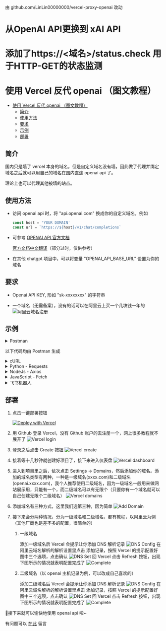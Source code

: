 由 github.com/LinLin00000000/vercel-proxy-openai 改动
# 从OpenAI API更换到 xAI API
# 添加了https://<域名>/status.check 用于HTTP-GET的状态监测

# 使用 Vercel 反代 openai （图文教程）

- [使用 Vercel 反代 openai （图文教程）](#使用-vercel-反代-openai-图文教程)
  - [简介](#简介)
  - [使用方法](#使用方法)
  - [要求](#要求)
  - [示例](#示例)
  - [部署](#部署)

## 简介

国内只是墙了 vercel 本身的域名，但是自定义域名没有墙，因此做了代理并绑定域名之后就可以用自己的域名在国内直连 openai api 了。

理论上也可以代理其他被墙的站点。

## 使用方法

- 访问 openai api 时，将 "api.openai.com" 换成你的自定义域名，例如

    ```javascript
    const host = 'YOUR DOMAIN'
    const url = `https://${host}/v1/chat/completions`
    ```

- 可参考 [OPENAI API 官方文档](https://platform.openai.com/docs/api-reference/chat)

  [官方文档中文翻译](https://linlin00.feishu.cn/docx/Fupxd8fIioGToIxv6Tacz4XbnBf)（部分过时，仅供参考）

- 在其他 chatgpt 项目中，可以将变量 "OPENAI_API_BASE_URL" 设置为你的域名

## 要求

- Openai API KEY, 形如 "sk-xxxxxxxx" 的字符串

- 一个域名（无需备案），没有的话可以在阿里云上买一个几块钱一年的
![阿里云域名注册](doc/2023-04-11-20-19-54.png)

## 示例

<details><summary>Postman</summary>
<p>

![Example of Postman, Header](doc/2023-06-10-11-10-29.png)
![Example of Postman, Body](doc/2023-06-10-11-12-09.png)

</p>
</details>

以下代码均由 Postman 生成

<details><summary>cURL</summary>
<p>

```bash
curl --location 'https://YOUR DOMAIN（改成你的域名）/v1/chat/completions' \

--header 'Authorization: Bearer sk-xxxxxxxxxxxxx（改成你的APIKEY）' \
--header 'Content-Type: application/json' \
--data '{
    "model": "gpt-3.5-turbo",
    "messages": [
        {
            "role": "user",
            "content": "你好"
        }
    ]
}
'

```

</p>
</details>

<details><summary>Python - Requests</summary>
<p>

```python
import requests
import json

url = "https://YOUR DOMAIN（改成你的域名）/v1/chat/completions"

payload = json.dumps({
  "model": "gpt-3.5-turbo",
  "messages": [
    {
      "role": "user",
      "content": "你好"
    }
  ]
})
headers = {
  'Authorization': 'Bearer sk-xxxxxxxxxxxxx（改成你的APIKEY）',
  'Content-Type': 'application/json'
}

response = requests.request("POST", url, headers=headers, data=payload)

print(response.text)
```

</p>
</details>

<details><summary>NodeJs - Axios</summary>
<p>

```javascript
const axios = require('axios');
let data = JSON.stringify({
  "model": "gpt-3.5-turbo",
  "messages": [
    {
      "role": "user",
      "content": "你好"
    }
  ]
});

let config = {
  method: 'post',
  maxBodyLength: Infinity,
  url: 'https://YOUR DOMAIN（改成你的域名）/v1/chat/completions',
  headers: { 
    'Authorization': 'Bearer sk-xxxxxxxxxxxxx（改成你的APIKEY）', 
    'Content-Type': 'application/json'
  },
  data : data
};

axios.request(config)
.then((response) => {
  console.log(JSON.stringify(response.data));
})
.catch((error) => {
  console.log(error);
});
```

</p>
</details>

<details><summary>JavaScript - Fetch</summary>
<p>

```javascript
var myHeaders = new Headers();
myHeaders.append("Authorization", "Bearer sk-xxxxxxxxxxxxx（改成你的APIKEY）");
myHeaders.append("Content-Type", "application/json");

var raw = JSON.stringify({
  "model": "gpt-3.5-turbo",
  "messages": [
    {
      "role": "user",
      "content": "你好"
    }
  ]
});

var requestOptions = {
  method: 'POST',
  headers: myHeaders,
  body: raw,
  redirect: 'follow'
};

fetch("https://YOUR DOMAIN（改成你的域名）/v1/chat/completions", requestOptions)
  .then(response => response.text())
  .then(result => console.log(result))
  .catch(error => console.log('error', error));
 ```

</p>
</details>

<details><summary>飞书机器人</summary>
<p>

![Example of Feishu robot](doc/2023-06-10-11-44-29.png)

</p>
</details>

## 部署

1. 点击一键部署按钮

   [![Deploy with Vercel](https://vercel.com/button)](https://vercel.com/new/clone?repository-url=https%3A%2F%2Fgithub.com%2FLinLin00000000%2Fvercel-proxy-openai&project-name=vercel-proxy-openai&repository-name=vercel-proxy-openai&root-directory=src)

2. 用 Github 登录 Vercel，没有 Github 账户的去注册一个，网上很多教程就不展开了
![Vercel login](doc/2023-04-11-21-42-30.png)
3. 登录之后点击 Create 按钮
![Vercel create](doc/2023-04-11-21-42-47.png)
4. 接着等十几秒钟就创建好项目了，接下来进入仪表盘
![Vercel dashboard](doc/2023-04-11-21-42-57.png)
5. 进入到项目里之后，依次点击 Settings -> Domains，然后添加你的域名。添加的域名类型有两种，一种是一级域名(xxxx.com)和二级域名(openai.xxxx.com)，我个人推荐使用二级域名，因为一级域名一般用来做网站展示用，只能有一个，而二级域名可以有无限个（只要你有一个域名就可以自己创建无限个二级域名）
![Vercel domains](doc/2023-04-11-21-45-47.png)
6. 添加域名有三种方式，这里我们选第三种，因为简单
![Add Domain](doc/2023-04-11-21-47-17.png)
7. 接下来会分两种情况，分为一级域名和二级域名，都有教程，以阿里云为例（其他厂商也是差不多的配置，很简单的）

   1. 一级域名

      添加一级域名后 Vercel 会提示让你添加 DNS 解析记录
      ![DNS Config](doc/2023-04-11-21-47-57.png)
      在阿里云域名解析的解析设置里点击 添加记录，按照 Vercel 的提示配置好图中三个选项，点击确认
      ![DNS Set](doc/2023-04-11-21-48-21.png)
      回 Vercel 点击 Refresh 按钮，出现下图所示的情况就表明配置完成了
      ![Complete](doc/2023-04-11-21-48-38.png)
   2. 二级域名（以 openai 主机记录为例，可以改成自己喜欢的）

      添加二级域名后 Vercel 会提示让你添加 DNS 解析记录
      ![DNS Config](doc/2023-04-11-21-48-51.png)
      在阿里云域名解析的解析设置里点击 添加记录，按照 Vercel 的提示配置好图中三个选项，点击确认
      ![DNS Set](doc/2023-04-11-21-49-12.png)
      回 Vercel 点击 Refresh 按钮，出现下图所示的情况就表明配置完成了
      ![Complete](doc/2023-04-11-21-49-26.png)

🎉接下来就可以愉快地使用 openai api 啦~

有问题可以 [在此](https://github.com/LinLin00000000/vercel-proxy-openai/issues) 留言
